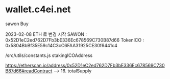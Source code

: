 # wallet.c4ei.net
sawon Buy

2023-02-08 ETH 로 변경 시작
SAWON : 0x52D1eC2ed762D7Fb3bE336Ec678569C730B87d66
TokenICO : 0x5804BbBf35E59c14C3cC6FAA31925CE30f6441c4


/src/utils/constants.js
stakingICOAddress

https://etherscan.io/address/0x52D1eC2ed762D7Fb3bE336Ec678569C730B87d66#readContract
--> 16. totalSupply 
